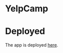 # YelpCamp

# Deployed

The app is deployed <a href="https://enigmatic-headland-62145.herokuapp.com/">here</a>.
